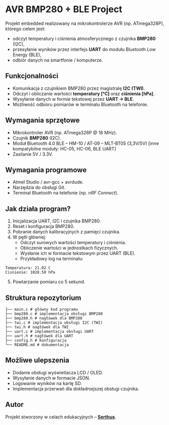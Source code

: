 # AVR BMP280 + BLE Project

Projekt embedded realizowany na mikrokontrolerze AVR (np. ATmega328P), którego celem jest:
- odczyt temperatury i ciśnienia atmosferycznego z czujnika **BMP280** (I2C),
- przesyłanie wyników przez interfejs **UART** do modułu Bluetooth Low Energy (BLE),
- odbiór danych na smartfonie / komputerze.

## Funkcjonalności
- Komunikacja z czujnikiem BMP280 przez magistralę **I2C (TWI)**.
- Odczyt i obliczanie wartości **temperatury [°C]** oraz **ciśnienia [hPa]**.
- Wysyłanie danych w formie tekstowej przez **UART → BLE**.
- Możliwość odbioru pomiarów w terminalu Bluetooth na telefonie.

## Wymagania sprzętowe
- Mikrokontroler AVR (np. ATmega328P @ 16 MHz).
- Czujnik **BMP280** (I2C).
- Moduł Bluetooth 4.0 BLE – HM-10 / AT-09 – MLT-BT05 (3,3V/5V) [inne kompatybilne moduły: HC-05, HC-06, BLE UART]
- Zasilanie 5V / 3.3V.

## Wymagania programowe
- Atmel Studio / avr-gcc + avrdude.
- Narzędzia do obsługi Git.
- Terminal Bluetooth na telefonie (np. *nRF Connect*).

## Jak działa program?
1. Inicjalizacja UART, I2C i czujnika BMP280.
2. Reset i konfiguracja BMP280.
3. Pobranie danych kalibracyjnych z pamięci czujnika.
4. W pętli głównej:
   - Odczyt surowych wartości temperatury i ciśnienia.
   - Obliczenie wartości w jednostkach fizycznych.
   - Wysłanie ich w formacie tekstowym przez UART (BLE).
   - Przykładowy log na terminalu:
     
```
Temperatura: 21.02 C 
Cisnienie: 1028.50 hPa
```

5. Powtarzanie pomiaru co 5 sekund.

## Struktura repozytorium
```
├── main.c # główny kod programu
├── bmp280.c # implementacja obsługi BMP280
├── bmp280.h # nagłówek dla BMP280
├── twi.c # implementacja obsługi I2C (TWI)
├── twi.h # nagłówek dla TWI
├── uart.c # implementacja obsługi UART
├── uart.h # nagłówek dla UART
├── config.h # konfiguracja
└── README.md # dokumentacja
```

## Możliwe ulepszenia
- Dodanie obsługi wyświetlacza LCD / OLED.
- Wysyłanie danych w formacie JSON.
- Logowanie wyników na kartę SD.
- Implementacja przerwań dla dokładniejszej obsługi czujnika.

## Autor
Projekt stworzony w celach edukacyjnych – **[Serthus](https://github.com/Serthus)**.
